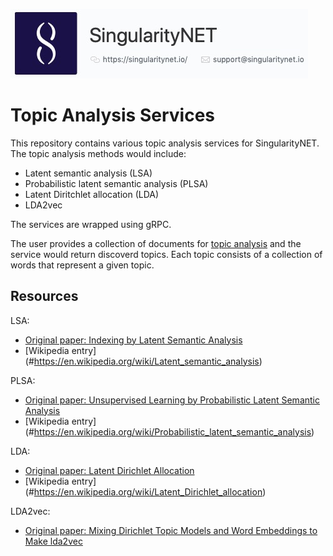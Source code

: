 [![SingnetLogo](docs/assets/singnet-logo.jpg?raw=true 'SingularityNET')](https://singularitynet.io/)

# Topic Analysis Services


This repository contains various topic analysis services for SingularityNET. The topic analysis methods would include:

* Latent semantic analysis (LSA)
* Probabilistic latent semantic analysis (PLSA)
* Latent Diritchlet allocation (LDA)
* LDA2vec

The services are wrapped using gRPC.

The user provides a collection of documents for [topic analysis](#https://en.wikipedia.org/wiki/Topic_model) and the service would return discoverd topics. Each topic
consists of a collection of words that represent a given topic.


## Resources

LSA:
 * [Original paper: Indexing by Latent Semantic Analysis](http://citeseer.ist.psu.edu/viewdoc/download?doi=10.1.1.108.8490&rep=rep1&type=pdf)
 * [Wikipedia entry] (#https://en.wikipedia.org/wiki/Latent_semantic_analysis)

PLSA:
 * [Original paper: Unsupervised Learning by Probabilistic Latent Semantic Analysis](http://www.cs.bham.ac.uk/~pxt/IDA/plsa.pdf)
 * [Wikipedia entry] (#https://en.wikipedia.org/wiki/Probabilistic_latent_semantic_analysis)

LDA:
 * [Original paper: Latent Dirichlet Allocation](http://www.jmlr.org/papers/volume3/blei03a/blei03a.pdf)
 * [Wikipedia entry] (#https://en.wikipedia.org/wiki/Latent_Dirichlet_allocation)

LDA2vec:
 * [Original paper: Mixing Dirichlet Topic Models and Word Embeddings to Make lda2vec](https://arxiv.org/abs/1605.02019)